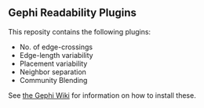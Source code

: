 ## Gephi Readability Plugins

This reposity contains the following plugins:
 - No. of edge-crossings
 - Edge-length variability
 - Placement variability
 - Neighbor separation
 - Community Blending

See [the Gephi Wiki](https://github.com/gephi/gephi/wiki/Plugin-Quick-Start "Gephi Plugin Quick Start") for information on how to install these.

